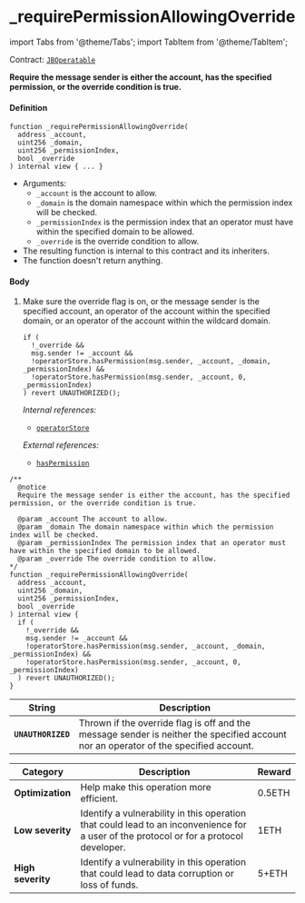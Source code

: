 # _requirePermissionAllowingOverride

import Tabs from '@theme/Tabs';
import TabItem from '@theme/TabItem';

Contract: [`JBOperatable`](/docs/dev/v2/contracts/or-abstract/jboperatable/README.md)​‌

<Tabs>
<TabItem value="Step by step" label="Step by step">

**Require the message sender is either the account, has the specified permission, or the override condition is true.**

#### Definition

```
function _requirePermissionAllowingOverride(
  address _account,
  uint256 _domain,
  uint256 _permissionIndex,
  bool _override
) internal view { ... }
```

* Arguments:
  * `_account` is the account to allow.
  * `_domain` is the domain namespace within which the permission index will be checked.
  * `_permissionIndex` is the permission index that an operator must have within the specified domain to be allowed.
  * `_override` is the override condition to allow.
* The resulting function is internal to this contract and its inheriters.
* The function doesn't return anything.

#### Body

1.  Make sure the override flag is on, or the message sender is the specified account, an operator of the account within the specified domain, or an operator of the account within the wildcard domain.

    ```
    if (
      !_override &&
      msg.sender != _account &&
      !operatorStore.hasPermission(msg.sender, _account, _domain, _permissionIndex) &&
      !operatorStore.hasPermission(msg.sender, _account, 0, _permissionIndex)
    ) revert UNAUTHORIZED();
    ```

    _Internal references:_

    * [`operatorStore`](/docs/dev/v2/contracts/or-abstract/jboperatable/properties/operatorstore.md)

    _External references:_

    * [`hasPermission`](/docs/dev/v2/contracts/jboperatorstore/read/haspermission.md)

</TabItem>

<TabItem value="Code" label="Code">

```
/**
  @notice
  Require the message sender is either the account, has the specified permission, or the override condition is true.

  @param _account The account to allow.
  @param _domain The domain namespace within which the permission index will be checked.
  @param _permissionIndex The permission index that an operator must have within the specified domain to be allowed.
  @param _override The override condition to allow.
*/
function _requirePermissionAllowingOverride(
  address _account,
  uint256 _domain,
  uint256 _permissionIndex,
  bool _override
) internal view {
  if (
    !_override &&
    msg.sender != _account &&
    !operatorStore.hasPermission(msg.sender, _account, _domain, _permissionIndex) &&
    !operatorStore.hasPermission(msg.sender, _account, 0, _permissionIndex)
  ) revert UNAUTHORIZED();
}
```

</TabItem>

<TabItem value="Errors" label="Errors">

| String                    | Description                                            |
| ------------------------- | ------------------------------------------------------ |
| **`UNAUTHORIZED`** | Thrown if the override flag is off and the message sender is neither the specified account nor an operator of the specified account. |

</TabItem>

<TabItem value="Bug bounty" label="Bug bounty">

| Category          | Description                                                                                                                            | Reward |
| ----------------- | -------------------------------------------------------------------------------------------------------------------------------------- | ------ |
| **Optimization**  | Help make this operation more efficient.                                                                                               | 0.5ETH |
| **Low severity**  | Identify a vulnerability in this operation that could lead to an inconvenience for a user of the protocol or for a protocol developer. | 1ETH   |
| **High severity** | Identify a vulnerability in this operation that could lead to data corruption or loss of funds.                                        | 5+ETH  |

</TabItem>
</Tabs>
